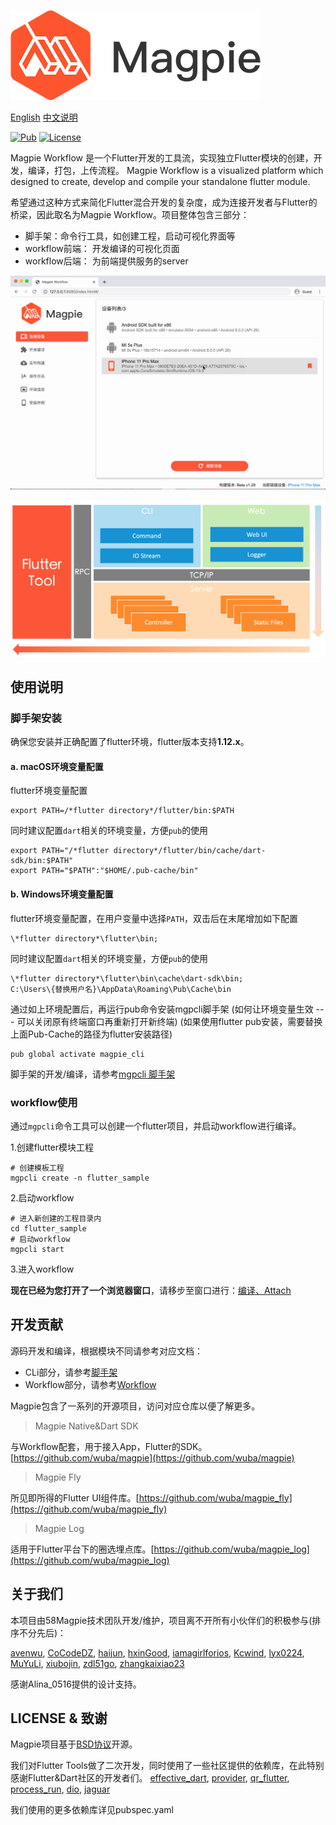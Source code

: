 ![](workflow/doc/images/logo-small.png)

[English](README.md) [中文说明](README-zh.md)

[![Pub](https://img.shields.io/pub/v/magpie_cli.svg)](https://pub.dartlang.org/packages/magpie_cli)
[![License](https://img.shields.io/badge/license-BSD-green.svg)](LICENSE)

Magpie Workflow 是一个Flutter开发的工具流，实现独立Flutter模块的创建，开发，编译，打包，上传流程。
Magpie Workflow is a visualized platform which designed to create, develop and compile your 
standalone flutter module.

希望通过这种方式来简化Flutter混合开发的复杂度，成为连接开发者与Flutter的桥梁，因此取名为Magpie Workflow。项目整体包含三部分：

* 脚手架：命令行工具，如创建工程，启动可视化界面等
* workflow前端： 开发编译的可视化页面
* workflow后端： 为前端提供服务的server

![](workflow/doc/images/workflow-preview.gif)

![](workflow/doc/images/workflow-arc.png)

## 使用说明

### 脚手架安装

确保您安装并正确配置了flutter环境，flutter版本支持**1.12.x**。

#### a. macOS环境变量配置
flutter环境变量配置
```
export PATH=/*flutter directory*/flutter/bin:$PATH
```

同时建议配置`dart`相关的环境变量，方便`pub`的使用

```
export PATH="/*flutter directory*/flutter/bin/cache/dart-sdk/bin:$PATH"
export PATH="$PATH":"$HOME/.pub-cache/bin"
```
#### b. Windows环境变量配置
flutter环境变量配置，在用户变量中选择`PATH`，双击后在末尾增加如下配置
```
\*flutter directory*\flutter\bin;
```
同时建议配置`dart`相关的环境变量，方便`pub`的使用
```
\*flutter directory*\flutter\bin\cache\dart-sdk\bin;
C:\Users\{替换用户名}\AppData\Roaming\Pub\Cache\bin
```

通过如上环境配置后，再运行pub命令安装mgpcli脚手架 (如何让环境变量生效 --- 可以关闭原有终端窗口再重新打开新终端)
(如果使用flutter pub安装，需要替换上面Pub-Cache的路径为flutter安装路径)

```shell
pub global activate magpie_cli
```

脚手架的开发/编译，请参考[mgpcli 脚手架](CLI.md)

### workflow使用

通过`mgpcli`命令工具可以创建一个flutter项目，并启动workflow进行编译。

1.创建flutter模块工程

```shell
# 创建模板工程
mgpcli create -n flutter_sample
```

2.启动workflow

```shell
# 进入新创建的工程目录内
cd flutter_sample
# 启动workflow
mgpcli start
```

3.进入workflow

**现在已经为您打开了一个浏览器窗口**，请移步至窗口进行：[编译、Attach](http://127.0.0.1:8080)

## 开发贡献

源码开发和编译，根据模块不同请参考对应文档：
* CLi部分，请参考[脚手架](CLI.md)
* Workflow部分，请参考[Workflow](workflow/README.md)

Magpie包含了一系列的开源项目，访问对应仓库以便了解更多。

> Magpie Native&Dart SDK

与Workflow配套，用于接入App，Flutter的SDK。[https://github.com/wuba/magpie](https://github.com/wuba/magpie)

> Magpie Fly 

所见即所得的Flutter UI组件库。[https://github.com/wuba/magpie_fly](https://github.com/wuba/magpie_fly)

> Magpie Log

适用于Flutter平台下的圈选埋点库。[https://github.com/wuba/magpie_log](https://github.com/wuba/magpie_log)

## 关于我们

本项目由58Magpie技术团队开发/维护，项目离不开所有小伙伴们的积极参与(排序不分先后)：

[avenwu](https://github.com/avenwu), [CoCodeDZ](https://github.com/3aaap), [haijun](https://github.com/153493932), [hxinGood](https://github.com/hxinGood),  [iamagirlforios](https://github.com/iamagirlforios), [Kcwind](https://github.com/Kcwind), [lyx0224](https://github.com/lyx0224), [MuYuLi](https://github.com/MuYuLi), [xiubojin](https://github.com/xiubojin), [zdl51go](https://github.com/zdl51go),  [zhangkaixiao23](https://github.com/zhangkaixiao23)

感谢Alina_0516提供的设计支持。

## LICENSE & 致谢
Magpie项目基于[BSD协议](LICENSE)开源。

我们对Flutter Tools做了二次开发，同时使用了一些社区提供的依赖库，在此特别感谢Flutter&Dart社区的开发者们。
[effective_dart](https://pub.dev/packages/effective_dart), [provider](https://pub.dev/packages/provider), [qr_flutter](https://pub.dev/packages/qr_flutter), [process_run](https://pub.dev/packages/process_run), [dio](https://pub.dev/packages/dio), [jaguar](https://pub.dev/packages/jaguar)

我们使用的更多依赖库详见pubspec.yaml
